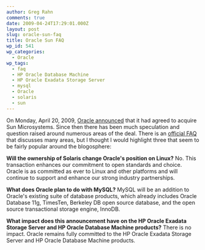 ```yaml
---
author: Greg Rahn
comments: true
date: 2009-04-24T17:29:01.000Z
layout: post
slug: oracle-sun-faq
title: Oracle Sun FAQ
wp_id: 541
wp_categories:
  - Oracle
wp_tags:
  - faq
  - HP Oracle Database Machine
  - HP Oracle Exadata Storage Server
  - mysql
  - Oracle
  - solaris
  - sun
---
```


On Monday, April 20, 2009, [Oracle announced](http://www.oracle.com/sun/) that it had agreed to acquire Sun Microsystems.  Since then there has been much speculation and question raised around numerous areas of the deal.  There is an [official FAQ](http://www.oracle.com/sun/sun-faq.pdf) that discusses many areas, but I thought I would highlight three that seem to be fairly popular around the blogosphere:

**Will the ownership of Solaris change Oracle's position on Linux?** No. This transaction enhances our commitment to open standards and choice. Oracle is as committed as ever to Linux and other platforms and will continue to support and enhance our strong industry partnerships.

**What does Oracle plan to do with MySQL?** MySQL will be an addition to Oracle's existing suite of database products, which already includes Oracle Database 11g, TimesTen, Berkeley DB open source database, and the open source transactional storage engine, InnoDB.

**What impact does this announcement have on the HP Oracle Exadata Storage Server and HP Oracle Database Machine products?** There is no impact. Oracle remains fully committed to the HP Oracle Exadata Storage Server and HP Oracle Database Machine products.
